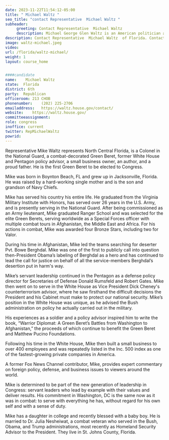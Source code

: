```yaml
---
date: 2023-11-22T11:54:12-05:00
title: " Michael Waltz "
seo_title: "contact Representative  Michael Waltz "
subheader:
     greeting: Contact Representative  Michael Waltz  
     description: Michael George Glen Waltz is an American politician and United States Army officer serving as the U.S. Representative for Florida's 6th congressional district. He is a member of the Republican Party. 
description: Contact Representative  Michael Waltz  of Florida. Contact information for  Michael Waltz  includes email address, phone number, and mailing address.
image: waltz-michael.jpeg
video: 
url: /florida/waltz-michael/
weight: 1
layout: course_home


####candidate
name:	 Michael Waltz 
state:	Florida
district: 6th
party:	Republican
officeroom:	213 CHOB
phonenumber:	(202) 225-2706
emailaddress:	https://waltz.house.gov/contact/
website:	https://waltz.house.gov/
committeeassignment: 
role: congress
inoffice: current
twitter: RepMichaelWaltz
powrid: 
---
```


Representative Mike Waltz represents North Central Florida, is a Colonel in the National Guard, a combat-decorated Green Beret, former White House and Pentagon policy advisor, a small business owner, an author, and a proud father. He is the first Green Beret to be elected to Congress.

Mike was born in Boynton Beach, FL and grew up in Jacksonville, Florida. He was raised by a hard-working single mother and is the son and grandson of Navy Chiefs.

Mike has served his country his entire life. He graduated from the Virginia Military Institute with Honors, has served over 26 years in the U.S. Army, and is presently serving in the National Guard. After being commissioned as an Army lieutenant, Mike graduated Ranger School and was selected for the elite Green Berets, serving worldwide as a Special Forces officer with multiple combat tours in Afghanistan, the Middle East and Africa. For his actions in combat, Mike was awarded four Bronze Stars, including two for Valor.

During his time in Afghanistan, Mike led the teams searching for deserter Pvt. Bowe Berghdal. Mike was one of the first to publicly call into question then-President Obama’s labeling of Berghdal as a hero and has continued to lead the call for justice on behalf of all the service-members Berghdal’s desertion put in harm's way.

Mike’s servant leadership continued in the Pentagon as a defense policy director for Secretaries of Defense Donald Rumsfeld and Robert Gates. Mike then went on to serve in the White House as Vice President Dick Cheney's counterterrorism advisor, where he saw firsthand the difficult decisions the President and his Cabinet must make to protect our national security. Mike’s position in the White House was unique, as he advised the Bush administration on policy he actually carried out in the military. 

His experiences as a soldier and a policy advisor inspired him to write the book, “Warrior Diplomat: A Green Beret’s Battles from Washington to Afghanistan,” the proceeds of which continue to benefit the Green Beret and Matthew Pucino Foundations.

Following his time in the White House, Mike then built a small business to over 400 employees and was repeatedly listed in the Inc. 500 index as one of the fastest-growing private companies in America.

A former Fox News Channel contributor, Mike, provides expert commentary on foreign policy, defense, and business issues to viewers around the world.

Mike is determined to be part of the new generation of leadership in Congress: servant leaders who lead by example with their values and deliver results. His commitment in Washington, DC is the same now as it was in combat: to serve with everything he has, without regard for his own self and with a sense of duty.

Mike has a daughter in college and recently blessed with a baby boy. He is married to Dr. Julia Nesheiwat, a combat veteran who served in the Bush, Obama, and Trump administrations, most recently as Homeland Security Advisor to the President.  They live in St. Johns County, Florida.